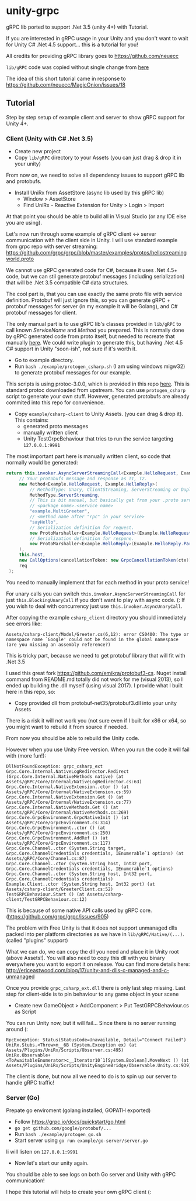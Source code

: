 # unity-grpc
gRPC lib ported to support .Net 3.5 (unity 4+) with Tutorial.

If you are interested in gRPC usage in your Unity and you don't want to wait for Unity C# .Net 4.5 support... this is a tutorial for you!
 
All credits for providing gRPC library goes to https://github.com/neuecc 

`lib/gRPC` code was copied without single change from [here](https://github.com/neuecc/MagicOnion/tree/3e04e797a00ba49807654c8c13808875c5fd92c0/src/MagicOnion.Client.Unity/Assets/Scripts/gRPC)

The idea of this short tutorial came in response to https://github.com/neuecc/MagicOnion/issues/18

## Tutorial

Step by step setup of example client and server to show gRPC support for Unity 4+.

### Client (Unity with C# .Net 3.5)

* Create new project
* Copy `lib/gRPC` directory to your Assets (you can just drag & drop it in your unity) 

From now on, we need to solve all dependency issues to support gRPC lib and protobufs.

* Install UniRx from AssetStore (async lib used by this gRPC lib)
  * Window > AssetStore
  * Find UniRx - Reactive Extension for Unity > Login > Import
  
At that point you should be able to build all in Visual Studio (or any IDE else you are using).
 
Let's now run through some example of gRPC client <-> server communication with the client side in Unity.
I will use standard example from grpc repo with server streaming: https://github.com/grpc/grpc/blob/master/examples/protos/hellostreamingworld.proto

We cannot use gRPC generated code for C#, because it uses .Net 4.5+ code, but we can
stil generate protobuf messages (including serialization) that will be .Net 3.5 compatible C# data structures.

The cool part is, that you can use exactly the same proto file with service definition. Protobuf will 
just ignore this, so you can generate gRPC + protobuf messages for server (in my example it will be Golang), and
C# protobuf messages for client. 

The only manual part is to use gRPC lib's classes provided in `lib/gRPC` to call known _ServiceName_ and _Method_ you prepared. This is normally done by gRPC generated code from proto itself, but needed to recreate that manually [here](./example/csharp-client/GreeterClient.cs). We could write plugin to generate this, but having .Net 4.5 C# support in Unity "soon-ish", not sure if it's worth it.

* Go to example directory.
* Run `bash ./example/protogen_csharp.sh` (I am using windows migw32) to generate protobuf messages for our example.

This scripts is using protoc-3.0.0, which is provided in this repo [here](./bin/protoc-3.0.0-win32). This is standard protoc downloaded from upstream.
You can use `protogen_csharp` script to generate your own stuff. However, generated protobufs are already commited into this repo
for convenience.

* Copy `example/csharp-client` to Unity Assets. (you can drag & drop it). This contains:
  * generated proto messages
  * manually written client
  * Unity TestGrpcBehaviour that tries to run the service targeting `127.0.0.1:9991`

The most important part here is manually written client, so code that normally would be generated:

```c#
return this.invoker.AsyncServerStreamingCall<Example.HelloRequest, Example.HelloReply>(
     // Your protobufs message and response as T1, T2.  
     new Method<Example.HelloRequest, Example.HelloReply>(
         // MethodType: Unary, ClientStreaming, ServerStreaming or DuplexStreaming (Bidirectional stream).
         MethodType.ServerStreaming,
         // This is bit manual, but basically get from your .proto service:
         // <package name>.<service name>    
         "example.MultiGreeter",
         // <method name after "rpc" in your service>
         "sayHello",
         // Serialization definition for request.
         new ProtoMarshaller<Example.HelloRequest>(Example.HelloRequest.Parser),
         // Serialization definition for respone.
         new ProtoMarshaller<Example.HelloReply>(Example.HelloReply.Parser)
     ),
     this.host,
     new CallOptions(cancellationToken: new GrpcCancellationToken(ctx)),
     req
 );
```
You need to manually implement that for each method in your proto service!

For unary calls you can switch `this.invoker.AsyncServerStreamingCall` for just `this.BlockingUnaryCall` if you don't
want to play with async code. (: If you wish to deal with concurrency just use `this.invoker.AsyncUnaryCall`.

After copying the example `csharp_client` directory you should immediately see errors like:
```
Assets/csharp-client/Model/Greeter.cs(6,12): error CS0400: The type or namespace name `Google' could not be found in the global namespace (are you missing an assembly reference?)
```

This is tricky part, because we need to get protobuf library that will fit with .Net 3.5

I used this great fork https://github.com/emikra/protobuf3-cs.
Nuget install command from README.md totally did not work for me (visual 2013), so I ended up
building the .dll myself (using visual 2017). I provide what I built here in this repo, so:

* Copy provided dll from protobuf-net35/protobuf3.dll into your unity Assets

There is a risk it will not work you (not sure even if I built for x86 or x64, so you might want to rebuild 
it from source if needed.

From now you should be able to rebuild the Unity code. 

However when you use Unity Free version. When you run the code it will fail with (more fun!):
```
DllNotFoundException: grpc_csharp_ext
Grpc.Core.Internal.NativeLogRedirector.Redirect (Grpc.Core.Internal.NativeMethods native) (at Assets/gRPC/Core/Internal/NativeLogRedirector.cs:63)
Grpc.Core.Internal.NativeExtension..ctor () (at Assets/gRPC/Core/Internal/NativeExtension.cs:59)
Grpc.Core.Internal.NativeExtension.Get () (at Assets/gRPC/Core/Internal/NativeExtension.cs:77)
Grpc.Core.Internal.NativeMethods.Get () (at Assets/gRPC/Core/Internal/NativeMethods.cs:269)
Grpc.Core.GrpcEnvironment.GrpcNativeInit () (at Assets/gRPC/Core/GrpcEnvironment.cs:314)
Grpc.Core.GrpcEnvironment..ctor () (at Assets/gRPC/Core/GrpcEnvironment.cs:250)
Grpc.Core.GrpcEnvironment.AddRef () (at Assets/gRPC/Core/GrpcEnvironment.cs:117)
Grpc.Core.Channel..ctor (System.String target, Grpc.Core.ChannelCredentials credentials, IEnumerable`1 options) (at Assets/gRPC/Core/Channel.cs:87)
Grpc.Core.Channel..ctor (System.String host, Int32 port, Grpc.Core.ChannelCredentials credentials, IEnumerable`1 options)
Grpc.Core.Channel..ctor (System.String host, Int32 port, Grpc.Core.ChannelCredentials credentials)
Example.Client..ctor (System.String host, Int32 port) (at Assets/csharp-client/GreeterClient.cs:52)
TestGRPCBehaviour.Start () (at Assets/csharp-client/TestGRPCBehaviour.cs:12)
```

This is because of some native API calls used by gRPC core. (https://github.com/grpc/grpc/issues/905)

The problem with Free Unity is that it does not support unmanaged dlls packed into per platform directories 
as we have in `lib/gRPC/Native/(...)`. (called "plugins" support)

What we can do, we can copy the dll you need and place it in Unity root (above Assets!).
You will also need to copy this dll with you binary everywhere you want to export it on release.
You can find more details here: http://ericeastwood.com/blog/17/unity-and-dlls-c-managed-and-c-unmanaged

Once you provide `grpc_csharp_ext.dll` there is only last step missing.
Last step for client-side is to pin behaviour to any game object in your scene

* Create new GameObject > AddComponent > Put TestGRPCBehaviour.cs as Script

You can run Unity now, but it will fail... Since there is no server running around (:

```
RpcException: Status(StatusCode=Unavailable, Detail="Connect Failed")
UniRx.Stubs.<Throw>m__6B (System.Exception ex) (at Assets/Plugins/UniRx/Scripts/Observer.cs:495)
UniRx.Observable+<ToAwaitableEnumerator>c__Iterator10`1[System.Boolean].MoveNext () (at Assets/Plugins/UniRx/Scripts/UnityEngineBridge/Observable.Unity.cs:939)
```

The client is done, but now all we need to do is to spin up our server to handle gRPC traffic!

### Server (Go)

Prepate go enviroment (golang installed, GOPATH exported)

* Follow https://grpc.io/docs/quickstart/go.html
* `go get github.com/google/protobuf/...`
* Run `bash ./example/protogen_go.sh`
* Start server using `go run example/go-server/server.go`

Ii will listen on `127.0.0.1:9991`

* Now let's start our unity again.

You should be able to see logs on both Go server and Unity with gRPC communication!

I hope this tutorial will help to create your own gRPC client (: 

